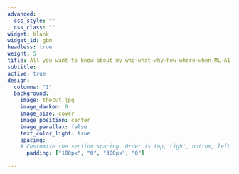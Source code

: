 ```yaml
---
advanced:
  css_style: ""
  css_class: ""
widget: blank
widget_id: gbm
headless: true
weight: 5
title: All you want to know about my who-what-why-how-where-when-ML-AI!
subtitle: 
active: true
design:
  columns: "1"
  background:
    image: thecut.jpg
    image_darken: 0
    image_size: cover
    image_position: center
    image_parallax: false
    text_color_light: true
    spacing:
    # Customize the section spacing. Order is top, right, bottom, left.
      padding: ["100px", "0", "300px", "0"]

---
```

